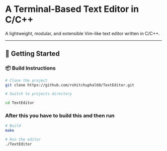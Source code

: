 # A Terminal-Based Text Editor in C/C++

A lightweight, modular, and extensible Vim-like text editor written in C/C++. 

---

## 🚀 Getting Started


### 📦 Build Instructions

```bash
# Clone the project
git clone https://github.com/rohitchuphal60/TextEditor.git

# Switch to projects directory

cd TextEditor
```

### After this you have to build this and then run 
``` bash
# Build
make

# Run the editor
./TextEditor
```